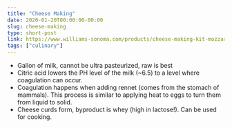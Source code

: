 ```yaml
---
title: "Cheese Making"
date: 2020-01-20T00:00:00-00:00
slug: cheese-making
type: short-post
link: https://www.williams-sonoma.com/products/cheese-making-kit-mozzarella-ricotta/?catalogId=21&sku=8211062
tags: ["culinary"]
---
```


* Gallon of milk, cannot be ultra pasteurized, raw is best
* Citric acid lowers the PH level of the milk (~6.5) to a level where coagulation can occur.
* Coagulation happens when adding rennet (comes from the stomach of mammals). This process is similar to applying heat to eggs to turn them from liquid to solid.
* Cheese curds form, byproduct is whey (high in lactose!). Can be used for cooking.
    
